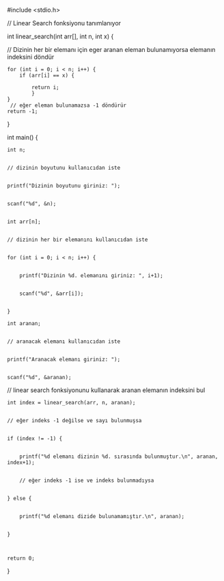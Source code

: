 
#include <stdio.h>


// Linear Search fonksiyonu tanımlanıyor


int linear_search(int arr[], int n, int x) {


// Dizinin her bir elemanı için eger aranan eleman bulunamıyorsa elemanın indeksini döndür



    for (int i = 0; i < n; i++) {
        if (arr[i] == x) {
       
            return i;
            }
    }
     // eğer eleman bulunamazsa -1 döndürür
    return -1;
}

int main() {


    int n;
    
    
    // dizinin boyutunu kullanıcıdan iste
    
    
    printf("Dizinin boyutunu giriniz: ");
    
    
    scanf("%d", &n);
    
    
    int arr[n];
    
    
    // dizinin her bir elemanını kullanıcıdan iste
    
    
    for (int i = 0; i < n; i++) {
    
    
        printf("Dizinin %d. elemanını giriniz: ", i+1);
        
        
        scanf("%d", &arr[i]);
        
        
    }

    int aranan;
    
    
    // aranacak elemanı kullanıcıdan iste
    
    
    printf("Aranacak elemanı giriniz: ");
    
    
    scanf("%d", &aranan);
    
    
// linear search fonksiyonunu kullanarak aranan elemanın indeksini bul


    int index = linear_search(arr, n, aranan);
    
    
    // eğer indeks -1 değilse ve sayı bulunmuşsa
    
    
    if (index != -1) {
    
    
        printf("%d elemanı dizinin %d. sırasında bulunmuştur.\n", aranan, index+1);
        
        
        // eğer indeks -1 ise ve indeks bulunmadıysa
        
        
    } else {
    
    
        printf("%d elemanı dizide bulunamamıştır.\n", aranan);
        
        
    }
    
    

    return 0;
    
    
}
